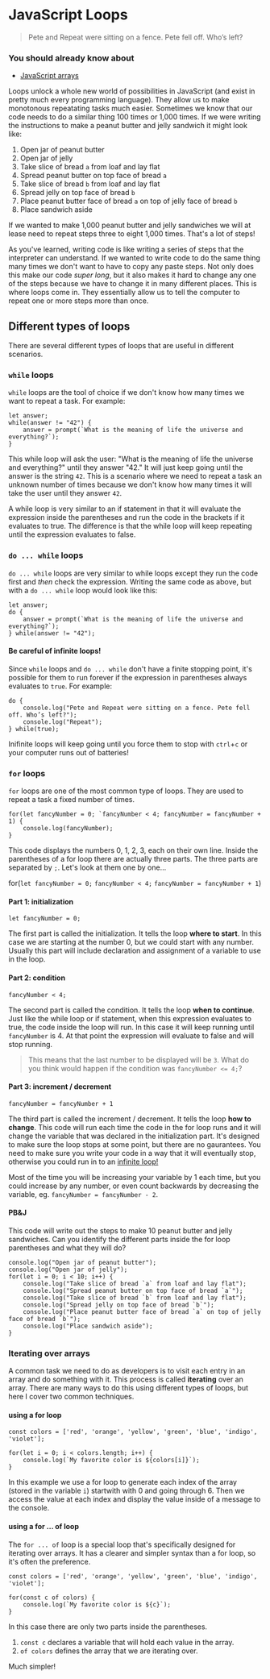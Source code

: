 # JavaScript Loops

> Pete and Repeat were sitting on a fence. Pete fell off. Who’s left?

### You should already know about
* [JavaScript arrays](../javascript-arrays/README.md)

Loops unlock a whole new world of possibilities in JavaScript (and exist in pretty much every programming language). They allow us to make monotonous repeatating tasks much easier. Sometimes we know that our code needs to do a similar thing 100 times or 1,000 times. If we were writing the instructions to make a peanut butter and jelly sandwich it might look like:

1. Open jar of peanut butter
2. Open jar of jelly
3. Take slice of bread `a` from loaf and lay flat
4. Spread peanut butter on top face of bread `a`
5. Take slice of bread `b` from loaf and lay flat
6. Spread jelly on top face of bread `b`
7. Place peanut butter face of bread `a` on top of jelly face of bread `b`
8. Place sandwich aside

If we wanted to make 1,000 peanut butter and jelly sandwiches we will at lease need to repeat steps three to eight 1,000 times. That's a lot of steps!

As you've learned, writing code is like writing a series of steps that the interpreter can understand. If we wanted to write code to do the same thing many times we don't want to have to copy any paste steps. Not only does this make our code *super long*, but it also makes it hard to change any one of the steps because we have to change it in many different places. This is where loops come in. They essentially allow us to tell the computer to repeat one or more steps more than once.

## Different types of loops

There are several different types of loops that are useful in different scenarios.

### `while` loops

`while` loops are the tool of choice if we don't know how many times we want to repeat a task. For example:

```
let answer;
while(answer != "42") {
    answer = prompt(`What is the meaning of life the universe and everything?`);
}
```
This while loop will ask the user: "What is the meaning of life the universe and everything?" until they answer "42." It will just keep going until the answer is the string `42`. This is a scenario where we need to repeat a task an unknown number of times because we don't know how many times it will take the user until they answer `42`.

A while loop is very similar to an if statement in that it will evaluate the expression inside the parentheses and run the code in the brackets if it evaluates to true. The difference is that the while loop will keep repeating until the expression evaluates to false.

### `do ... while` loops

`do ... while` loops are very similar to while loops except they run the code first and *then* check the expression. Writing the same code as above, but with a `do ... while` loop would look like this:

```
let answer;
do {
    answer = prompt(`What is the meaning of life the universe and everything?`);
} while(answer != "42");
```

#### Be careful of infinite loops!

Since `while` loops and `do ... while` don't have a finite stopping point, it's possible for them to run forever if the expression in parentheses always evaluates to `true`. For example:

```
do {
    console.log("Pete and Repeat were sitting on a fence. Pete fell off. Who’s left?");
    console.log("Repeat");
} while(true);
```

Inifinite loops will keep going until you force them to stop with `ctrl`+`c` or your computer runs out of batteries!

### `for` loops

`for` loops are one of the most common type of loops. They are used to repeat a task a fixed number of times.

```
for(let fancyNumber = 0; `fancyNumber < 4; fancyNumber = fancyNumber + 1) {
    console.log(fancyNumber);
}
```

This code displays the numbers 0, 1, 2, 3, each on their own line. Inside the parentheses of a for loop there are actually three parts. The three parts are separated by `;`. Let's look at them one by one...

for(`let fancyNumber = 0;` `fancyNumber < 4;` `fancyNumber = fancyNumber + 1`)

#### Part 1: initialization

```
let fancyNumber = 0;
```

The first part is called the initialization. It tells the loop **where to start**. In this case we are starting at the number 0, but we could start with any number. Usually this part will include declaration and assignment of a variable to use in the loop.

#### Part 2: condition

```
fancyNumber < 4;
```

The second part is called the condition. It tells the loop **when to continue**. Just like the while loop or if statement, when this expression evaluates to true, the code inside the loop will run. In this case it will keep running until `fancyNumber` is 4. At that point the expression will evaluate to false and will stop running.

> This means that the last number to be displayed will be `3`.
> What do you think would happen if the condition was `fancyNumber <= 4;`?

#### Part 3: increment / decrement

```
fancyNumber = fancyNumber + 1
```

The third part is called the increment / decrement. It tells the loop **how to change**. This code will run each time the code in the for loop runs and it will change the variable that was declared in the initialization part. It's designed to make sure the loop stops at some point, but there are no gaurantees. You need to make sure you write your code in a way that it will eventually stop, otherwise you could run in to an [infinite loop!](#)

Most of the time you will be increasing your variable by 1 each time, but you could increase by any number, or even count backwards by decreasing the variable, eg. `fancyNumber = fancyNumber - 2`.

#### PB&J

This code will write out the steps to make 10 peanut butter and jelly sandwiches. Can you identify the different parts inside the for loop parentheses and what they will do?

```
console.log("Open jar of peanut butter");
console.log("Open jar of jelly");
for(let i = 0; i < 10; i++) {
    console.log("Take slice of bread `a` from loaf and lay flat");
    console.log("Spread peanut butter on top face of bread `a`");
    console.log("Take slice of bread `b` from loaf and lay flat");
    console.log("Spread jelly on top face of bread `b`");
    console.log("Place peanut butter face of bread `a` on top of jelly face of bread `b`");
    console.log("Place sandwich aside");
}
```

### Iterating over arrays

A common task we need to do as developers is to visit each entry in an array and do something with it. This process is called **iterating** over an array. There are many ways to do this using different types of loops, but here I cover two common techniques.

#### using a for loop

```
const colors = ['red', 'orange', 'yellow', 'green', 'blue', 'indigo', 'violet'];

for(let i = 0; i < colors.length; i++) {
    console.log(`My favorite color is ${colors[i]}`);
}
```

In this example we use a for loop to generate each index of the array (stored in the variable `i`) startwith with 0 and going through 6. Then we access the value at each index and display the value inside of a message to the console.

#### using a for ... of loop

The `for ... of` loop is a special loop that's specifically designed for iterating over arrays. It has a clearer and simpler syntax than a for loop, so it's often the preference.

```
const colors = ['red', 'orange', 'yellow', 'green', 'blue', 'indigo', 'violet'];

for(const c of colors) {
    console.log(`My favorite color is ${c}`);
}
```

In this case there are only two parts inside the parentheses.

1. `const c` declares a variable that will hold each value in the array. 
2. `of colors` defines the array that we are iterating over.

Much simpler!
